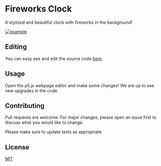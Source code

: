 # Fireworks Clock

A stylized and beautiful clock with fireworks in the background!

[![example](https://raw.githubusercontent.com/CatalaHD/Clocks/master/examples/exampleFireworks.png)](https://catalahd.github.io/Clocks/Fireworks/?id=0)

## Editing

You can easy see and edit the source code [here](https://editor.p5js.org/thecatalahd/sketches/kAhhmh1hw).

## Usage

Open the p5.js webpage editor and make some changes! We are up to see new upgrades in the code.

## Contributing

Pull requests are welcome. For major changes, please open an issue first to discuss what you would like to change.

Please make sure to update tests as appropriate.

## License

[MIT](https://github.com/CatalaHD/Clocks/blob/master/LICENSE)
